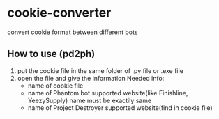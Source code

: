 # cookie-converter
convert cookie format between different bots

## How to use (pd2ph)
1. put the cookie file in the same folder of .py file or .exe file
2. open the file and give the information
    Needed info:
    - name of cookie file
    - name of Phantom bot supported website(like Finishline, YeezySupply)
      name must be exactily same
    - name of Project Destroyer supported website(find in cookie file)
